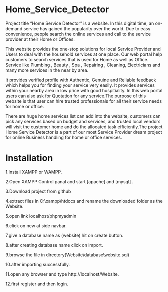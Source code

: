 # Home_Service_Detector

Project title “Home Service Detector” is a website. In this digital time, an on-demand service has gained the popularity over the world. Due to easy convenience, people search the online services and call to the service provider at their Home or Offices.  

This website provides the one-stop solutions for local Service Provider and Users to deal with the household services at one place. Our web portal help customers to search services that is used for Home as well as Office. Service like Plumbing , Beauty , Spa , Repairing , Cleaning, Electricians and many more services in the near by area.

It provides verified profile with Authentic, Genuine and Reliable feedback which helps you for finding your service very easily. It provides services within your nearby area in low price with good hospitiality. In this web portal users can also ask for Quotation for any service.The purpose of this website is that user can hire trusted professionals for all their service needs for home or office. 

There are huge home services list can add into the website, customers can pick any services based on budget and services, and trusted local vendors will visit the customer home and do the allocated task efficiently.The project Home Service Detector  is a part of our most Service Provider dream project for online Business handling for home or office services.

# Installation

1.Install XAMPP or WAMPP.

2.Open XAMPP Control panal and start [apache] and [mysql] .

3.Download project from github

4.extract files in C:\xampp\htdocs and rename the downloaded folder as the Website.

5.open link localhost/phpmyadmin

6.click on new at side navbar.

7.give a database name as (website) hit on create button.

8.after creating database name click on import.

9.browse the file in directory(Website\database\website.sql)

10.after importing successfully.

11.open any browser and type http://localhost/Website.

12.first register and then login.
